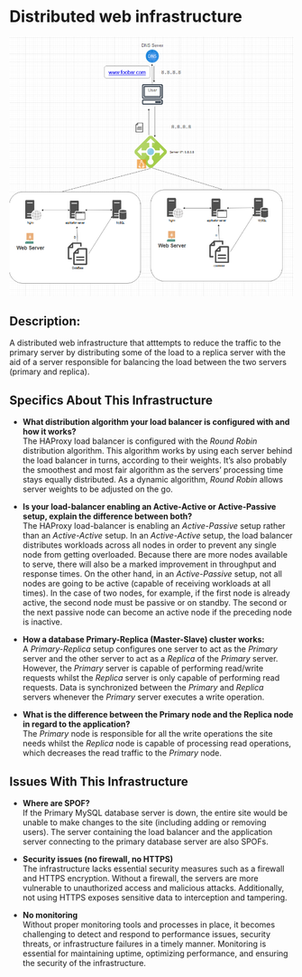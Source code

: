 # Distributed web infrastructure

![Image of a distributed web infrastucture](1-distributed_web_infrastructure.jpg)

## Description:
A distributed web infrastructure that atttempts to reduce the traffic to the primary server by distributing some of the load to a replica server with the aid of a server responsible for balancing the load between the two servers (primary and replica).

## Specifics About This Infrastructure

- **What distribution algorithm your load balancer is configured with and how it works?**
<br/>The HAProxy load balancer is configured with the *Round Robin* distribution algorithm. This algorithm works by using each server behind the load balancer in turns, according to their weights. It’s also probably the smoothest and most fair algorithm as the servers’ processing time stays equally distributed. As a dynamic algorithm, *Round Robin* allows server weights to be adjusted on the go.

- **Is your load-balancer enabling an Active-Active or Active-Passive setup, explain the difference between both?**
<br/>The HAProxy load-balancer is enabling an *Active-Passive* setup rather than an *Active-Active* setup. In an *Active-Active* setup, the load balancer distributes workloads across all nodes in order to prevent any single node from getting overloaded. Because there are more nodes available to serve, there will also be a marked improvement in throughput and response times. On the other hand, in an *Active-Passive* setup, not all nodes are going to be active (capable of receiving workloads at all times). In the case of two nodes, for example, if the first node is already active, the second node must be passive or on standby. The second or the next passive node can become an active node if the preceding node is inactive.

- **How a database Primary-Replica (Master-Slave) cluster works:**
<br/>A *Primary-Replica* setup configures one server to act as the *Primary* server and the other server to act as a *Replica* of the *Primary* server. However, the *Primary* server is capable of performing read/write requests whilst the *Replica* server is only capable of performing read requests. Data is synchronized between the *Primary* and *Replica* servers whenever the *Primary* server executes a write operation.

- **What is the difference between the Primary node and the Replica node in regard to the application?**
<br/>The *Primary* node is responsible for all the write operations the site needs whilst the *Replica* node is capable of processing read operations, which decreases the read traffic to the *Primary* node.

## Issues With This Infrastructure

- **Where are SPOF?**
<br/>If the Primary MySQL database server is down, the entire site would be unable to make changes to the site (including adding or removing users). The server containing the load balancer and the application server connecting to the primary database server are also SPOFs.

- **Security issues (no firewall, no HTTPS)**
<br/>The infrastructure lacks essential security measures such as a firewall and HTTPS encryption. Without a firewall, the servers are more vulnerable to unauthorized access and malicious attacks. Additionally, not using HTTPS exposes sensitive data to interception and tampering.

- **No monitoring**
<br/>Without proper monitoring tools and processes in place, it becomes challenging to detect and respond to performance issues, security threats, or infrastructure failures in a timely manner. Monitoring is essential for maintaining uptime, optimizing performance, and ensuring the security of the infrastructure.
